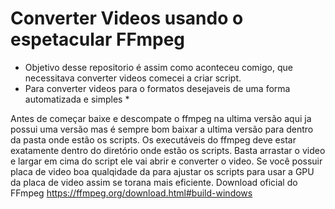 # Converter Videos usando o espetacular FFmpeg
 
 * Objetivo desse repositorio é assim como aconteceu comigo, que necessitava converter videos comecei a criar script.
 * Para converter videos para o formatos desejaveis de uma forma automatizada e simples *

Antes de começar baixe e descompate o ffmpeg na ultima versão aqui ja possui uma versão mas é sempre bom baixar a ultima versão para dentro da pasta onde estão os scripts.
Os executáveis do ffmpeg deve estar exatamente dentro do diretório onde estão os scripts.
Basta arrastar o video e largar em cima do script ele vai abrir e converter o video.
Se você possuir placa de video boa qualqidade da para ajustar os scripts para usar a GPU da placa de video assim se torana mais eficiente.
Download oficial do FFmpeg https://ffmpeg.org/download.html#build-windows
